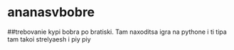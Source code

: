 # ananasvbobre

##trebovanie
kypi bobra po bratiski. Tam naxoditsa igra na pythone i ti tipa tam takoi strelyaesh i piy piy
